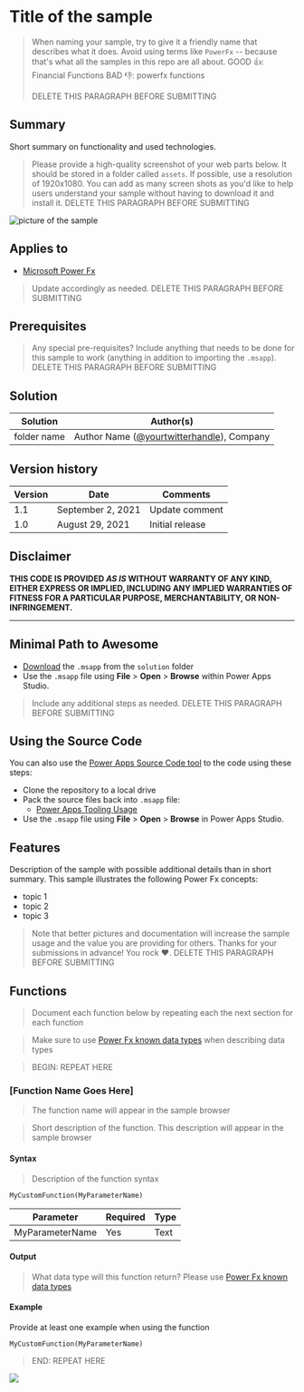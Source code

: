 # Title of the sample

> When naming your sample, try to give it a friendly name that describes what it does. Avoid using terms like `PowerFx` -- because that's what all the samples in this repo are all about.
> GOOD 👍:
>     Financial Functions
> BAD 👎:
>     powerfx functions
>
> DELETE THIS PARAGRAPH BEFORE SUBMITTING


## Summary

Short summary on functionality and used technologies.

> Please provide a high-quality screenshot of your web parts below. It should be stored in a folder called `assets`.
> If possible, use a resolution of 1920x1080.
> You can add as many screen shots as you'd like to help users understand your sample without having to download it and install it.
> DELETE THIS PARAGRAPH BEFORE SUBMITTING

![picture of the sample](assets/preview.png)

## Applies to

* [Microsoft Power Fx](https://docs.microsoft.com/en-us/power-platform/power-fx/overview)

> Update accordingly as needed.
> DELETE THIS PARAGRAPH BEFORE SUBMITTING

## Prerequisites

> Any special pre-requisites? Include anything that needs to be done for this sample to work (anything in addition to importing the `.msapp`).
> DELETE THIS PARAGRAPH BEFORE SUBMITTING

## Solution

Solution|Author(s)
--------|---------
folder name | Author Name ([@yourtwitterhandle](https://twitter.com/yourtwitterhandle)), Company

## Version history

Version|Date|Comments
-------|----|--------
1.1|September 2, 2021|Update comment
1.0|August 29, 2021|Initial release

## Disclaimer

**THIS CODE IS PROVIDED *AS IS* WITHOUT WARRANTY OF ANY KIND, EITHER EXPRESS OR IMPLIED, INCLUDING ANY IMPLIED WARRANTIES OF FITNESS FOR A PARTICULAR PURPOSE, MERCHANTABILITY, OR NON-INFRINGEMENT.**

---

## Minimal Path to Awesome

* [Download](solution\YOURAPPNAME.msapp) the `.msapp` from the `solution` folder
* Use the `.msapp` file using **File** > **Open** > **Browse** within Power Apps Studio.

> Include any additional steps as needed.
> DELETE THIS PARAGRAPH BEFORE SUBMITTING

## Using the Source Code

  You can also use the [Power Apps Source Code tool](https://github.com/microsoft/PowerApps-Language-Tooling) to the code using these steps:
* Clone the repository to a local drive
* Pack the source files back into `.msapp` file:
  * [Power Apps Tooling Usage](https://github.com/microsoft/PowerApps-Language-Tooling)
* Use the `.msapp` file using **File** > **Open** > **Browse** in Power Apps Studio.

## Features

Description of the sample with possible additional details than in short summary.
This sample illustrates the following Power Fx concepts:

* topic 1
* topic 2
* topic 3

> Note that better pictures and documentation will increase the sample usage and the value you are providing for others. Thanks for your submissions in advance! You rock ❤.
> DELETE THIS PARAGRAPH BEFORE SUBMITTING

## Functions

> Document each function below by repeating each the next section for each function

> Make sure to use [Power Fx known data types](https://github.com/microsoft/Power-Fx/blob/main/docs/data-types.md) when describing data types

> BEGIN: REPEAT HERE

### [Function Name Goes Here]

> The function name will appear in the sample browser

> Short description of the function. This description will appear in the sample browser

#### Syntax

> Description of the function syntax

```excel
MyCustomFunction(MyParameterName)
```


Parameter | Required | Type
---|---|---
MyParameterName | Yes | Text



#### Output

> What data type will this function return? Please use [Power Fx known data types](https://github.com/microsoft/Power-Fx/blob/main/docs/data-types.md)

#### Example

Provide at least one example when using the function

```excel
MyCustomFunction(MyParameterName)
```

> END: REPEAT HERE

<img src="https://telemetry.sharepointpnp.com/powerfx-samples/samples/readme-template" />
